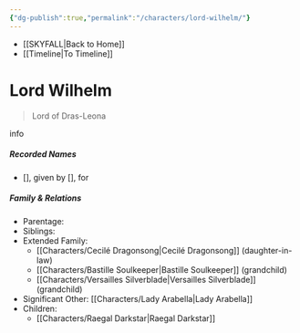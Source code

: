 ```yaml
---
{"dg-publish":true,"permalink":"/characters/lord-wilhelm/"}
---
```


- [[SKYFALL\|Back to Home]]
- [[Timeline\|To Timeline]]

# Lord Wilhelm
>Lord of Dras-Leona

info

##### Recorded Names
- [], given by [], for 

##### Family & Relations
- Parentage: 
- Siblings: 
- Extended Family:
	- [[Characters/Cecilé Dragonsong\|Cecilé Dragonsong]] (daughter-in-law)
	- [[Characters/Bastille Soulkeeper\|Bastille Soulkeeper]] (grandchild)
	- [[Characters/Versailles Silverblade\|Versailles Silverblade]] (grandchild)
- Significant Other: [[Characters/Lady Arabella\|Lady Arabella]]
- Children:
	- [[Characters/Raegal Darkstar\|Raegal Darkstar]]